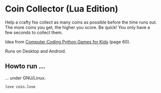 # Coin Collector (Lua Edition)

Help a crafty fox collect as many coins as possible before the time runs out.
The more coins you get, the higher you score. Be quick! You only have a few
seconds to collect them.

Idea from [Computer Coding Python Games for
Kids](https://www.dk.com/uk/book/9780241317792-computer-coding-python-games-for-kids/)
(page 60).

Runs on Desktop and Android.

## Howto run ...

... under GNU/Linux.

```shell
love coin.love
```